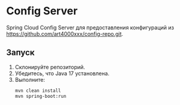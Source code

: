 # Config Server
Spring Cloud Config Server для предоставления конфигураций из https://github.com/art4000xxx/config-repo.git.

## Запуск
1. Склонируйте репозиторий.
2. Убедитесь, что Java 17 установлена.
3. Выполните:
   ```bash
   mvn clean install
   mvn spring-boot:run
